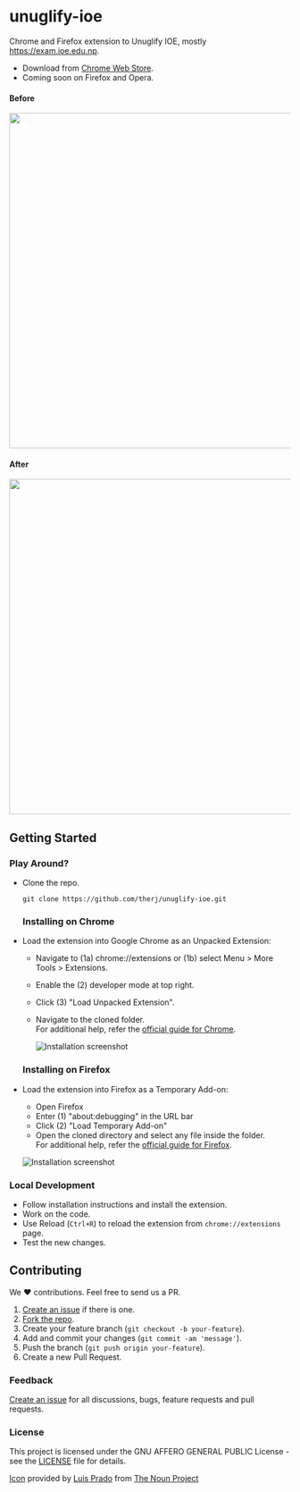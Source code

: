# unuglify-ioe

Chrome and Firefox extension to Unuglify IOE, mostly https://exam.ioe.edu.np.

- Download from [Chrome Web Store](https://chrome.google.com/webstore/detail/unuglify-ioe/ampkcehegcggddnfljhgcjgbmnejfcfo).
- Coming soon on Firefox and Opera.


#### Before

<img src="https://github.com/therj/unuglify-ioe/raw/master/images/without-extension.jpg" width="600"/>

#### After

<img src="https://github.com/therj/unuglify-ioe/raw/master/images/screenshot_v0.2.2.jpg" width="600"/>


## Getting Started

### Play Around?

- Clone the repo.

  ```shell
  git clone https://github.com/therj/unuglify-ioe.git
  ```
  
  ### Installing on Chrome
  
- Load the extension into Google Chrome as an Unpacked Extension:
  
  - Navigate to (1a) chrome://extensions or (1b) select Menu > More Tools > Extensions.
  - Enable the (2) developer mode at top right.
  - Click (3) "Load Unpacked Extension".
  - Navigate to the cloned folder.  
  For additional help, refer the [official guide for Chrome](https://developer.chrome.com/extensions/getstarted#unpacked).
  
  
	![Installation screenshot](https://cloud.githubusercontent.com/assets/6765956/23824934/6104b958-064e-11e7-9834-9ec025b068c2.png)

  ### Installing on Firefox
- Load the extension into Firefox as a Temporary Add-on:

    - Open Firefox
    - Enter (1) "about:debugging" in the URL bar
    - Click (2) "Load Temporary Add-on"
    - Open the cloned directory and select any file inside the folder.  
    For additional help, refer the [official guide for Firefox](https://developer.mozilla.org/en-US/Add-ons/WebExtensions/Temporary_Installation_in_Firefox).
  
	![Installation screenshot](https://cloud.githubusercontent.com/assets/6765956/23825005/c8b70bfe-064f-11e7-9a9c-c228a6729b9c.png)


### Local Development
  - Follow installation instructions and install the extension.
  - Work on the code.
  - Use Reload (`Ctrl+R`) to reload the extension from `chrome://extensions` page.
  - Test the new changes.

## Contributing
We :heart: contributions. Feel free to send us a PR.

1. [Create an issue](https://github.com/therj/unuglify-ioe/issues/new) if there is one.
2. [Fork the repo](https://github.com/therj/unuglify-ioe/fork).
3. Create your feature branch (`git checkout -b your-feature`).
4. Add and commit your changes (`git commit -am 'message'`).
5. Push the branch (`git push origin your-feature`).
6. Create a new Pull Request.

### Feedback
[Create an issue](https://github.com/therj/unuglify-ioe/issues) for all discussions, bugs, feature requests and pull requests.

### License

This project is licensed under the GNU AFFERO GENERAL PUBLIC License - see the [LICENSE](LICENSE) file for details.

[Icon](https://thenounproject.com/term/paint-palette/48971/) provided by [Luis Prado](https://thenounproject.com/Luis/) from [The Noun Project](https://thenounproject.com) 
